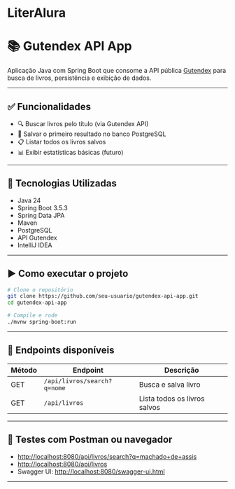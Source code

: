 # LiterAlura

# 📚 Gutendex API App

Aplicação Java com Spring Boot que consome a API pública [Gutendex](https://gutendex.com/) para busca de livros, persistência e exibição de dados.

---

## ✅ Funcionalidades
- 🔍 Buscar livros pelo título (via Gutendex API)
- 💾 Salvar o primeiro resultado no banco PostgreSQL
- 📋 Listar todos os livros salvos
- 📊 Exibir estatísticas básicas (futuro)

---

## 🚀 Tecnologias Utilizadas
- Java 24
- Spring Boot 3.5.3
- Spring Data JPA
- Maven
- PostgreSQL
- API Gutendex
- IntelliJ IDEA


---


## ▶️ Como executar o projeto
```bash
# Clone o repositório
git clone https://github.com/seu-usuario/gutendex-api-app.git
cd gutendex-api-app

# Compile e rode
./mvnw spring-boot:run
```

---

## 🔗 Endpoints disponíveis

| Método | Endpoint                      | Descrição                          |
|--------|-------------------------------|-----------------------------------|
| GET    | `/api/livros/search?q=nome`  | Busca e salva livro               |
| GET    | `/api/livros`                | Lista todos os livros salvos      |

---

## 🧪 Testes com Postman ou navegador
- [http://localhost:8080/api/livros/search?q=machado+de+assis](http://localhost:8080/api/livros/search?q=machado+de+assis)
- [http://localhost:8080/api/livros](http://localhost:8080/api/livros)
- Swagger UI: [http://localhost:8080/swagger-ui.html](http://localhost:8080/swagger-ui.html)

---


